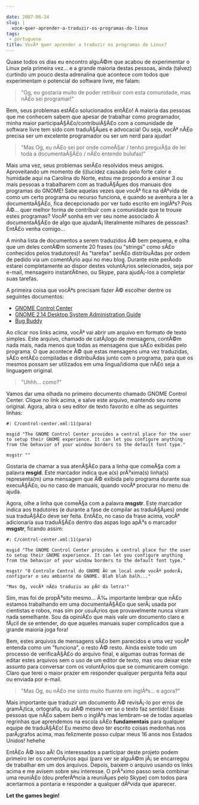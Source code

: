 ```yaml
---

date: 2007-06-24
slug: |
  voce-quer-aprender-a-traduzir-os-programas-do-linux
tags:
 - portuguese
title: VocÃª quer aprender a traduzir os programas do Linux?
---
```


Quase todos os dias eu encontro alguÃ©m que acabou de experimentar o
Linux pela primeira vez... e a grande maioria destas pessoas, ainda
(talvez) curtindo um pouco desta adrenalina que acontece com todos que
experimentam o potencial do software livre, me falam:

> \"Og, eu gostaria muito de poder retribuir com esta comunidade, mas
> nÃ£o sei programar!\"

Bem, seus problemas estÃ£o solucionados entÃ£o! A maioria das pessoas
que me conhecem sabem que apesar de trabalhar como programador, minha
maior participaÃ§Ã£o/contribuiÃ§Ã£o com a comunidade de software livre
tem sido com traduÃ§Ãµes e advocacia! Ou seja, vocÃª nÃ£o precisa ser um
excelente programador ou ser um nerd para ajudar!

> \"Mas Og, eu nÃ£o sei por onde comeÃ§ar / tenho preguiÃ§a de ler toda
> a documentaÃ§Ã£o / nÃ£o entendo bulufas!\"

Mais uma vez, seus problemas serÃ£o resolvidos meus amigos. Aproveitando
um momento de (i)lucidez causado pelo forte calor e humidade aqui na
Carolina do Norte, estou me propondo a ensinar 3 ou mais pessoas a
trabalharem com as traduÃ§Ãµes dos manuais dos programas do GNOME! Sabe
aquelas vezes que vocÃª fica na dÃºvida de como um certo programa ou
recurso funciona, e quando se aventura a ler a documentaÃ§Ã£o, fica
decepcionado por ver tudo escrito em inglÃªs? Pois Ã©... quer melhor
forma de contribuir com a comunidade que te trouxe estes programas?
VocÃª sonha em ver seu nome associado Ã  documentaÃ§Ã£o de algo que
ajudarÃ¡ literalmente milhares de pessoas? EntÃ£o venha comigo...

A minha lista de documentos a serem traduzidos Ã© bem pequena, e olha
que um deles contÃ©m somente 20 frases (ou "strings" como sÃ£o
conhecidos pelos tradutores)! As "tarefas" serÃ£o distribuÃ­das por
ordem de pedido via um comentÃ¡rio aqui no meu blog. Durante este
perÃ­odo estarei completamente ao dispor destes voluntÃ¡rios
selecionados, seja por e-mail, mensageiro instantÃ¢neo, ou Skype, para
ajudÃ¡-los a completar suas tarefas.

A primeira coisa que vocÃªs precisam fazer Ã© escolher dentre os
seguintes documentos:

-   [GNOME Control
    Center](http://l10n.gnome.org/POT/gnome-control-center.HEAD/docs/help.HEAD.pot)
-   [GNOME 2.14 Desktop System Administration
    Guide](http://l10n.gnome.org/POT/gnome-user-docs.HEAD/docs/system-admin-guide.HEAD.pot)
-   [Bug
    Buddy](http://l10n.gnome.org/POT/bug-buddy.HEAD/docs/help.HEAD.pot)

Ao clicar nos links acima, vocÃª vai abrir um arquivo em formato de
texto simples. Este arquivo, chamado de catÃ¡logo de mensagens, contÃ©m
nada mais, nada menos que todas as mensagens que sÃ£o exibidas pelo
programa. O que acontece Ã© que estas mensagens uma vez traduzidas, sÃ£o
entÃ£o compiladas e distribuÃ­das junto com o programa, para que os
mesmos possam ser utilizados em uma lingua/idioma que nÃ£o seja a
linguagem original.

> \"Uhhh... como?\"

Vamos dar uma olhada no primeiro documento chamado GNOME Control Center.
Clique no link acima, e salve este arquivo, mantendo seu nome original.
Agora, abra o seu editor de texto favorito e olhe as seguintes linhas:

``` {.}
#: C/control-center.xml:11(para)

msgid "The GNOME Control Center provides a central place for the user to setup their GNOME experience. It can let you configure anything from the behavior of your window borders to the default font type."

msgstr ""
```

Gostaria de chamar a sua atenÃ§Ã£o para a linha que comeÃ§a com a
palavra **msgid**. Este marcador indica que a(s) prÃ³xima(s) linha(s)
representa(m) uma mensagem que Ã© exibida pelo programa durante sua
execuÃ§Ã£o, ou no caso de manuais, quando vocÃª procurar no menu de
ajuda.

Agora, olhe a linha que comeÃ§a com a palavra **msgstr**. Este marcador
indica aos tradutores (e durante a fase de compilar as traduÃ§Ãµes) onde
sua traduÃ§Ã£o deve ser feita. EntÃ£o, no caso da frase acima, vocÃª
adicionaria sua traduÃ§Ã£o dentro das aspas logo apÃ³s o marcador
**msgstr**, ficando assim:

``` {.}
#: C/control-center.xml:11(para)

msgid "The GNOME Control Center provides a central place for the user to setup their GNOME experience. It can let you configure anything from the behavior of your window borders to the default font type."

msgstr "O Controle Central do GNOME Ã© um local onde vocÃª poderÃ¡ configurar o seu ambiente do GNOME. Blah blah balh..."

"Mas Og, vocÃª nÃ£o traduziu ao pÃ© da letra!"
```

Sim, mas foi de propÃ³sito mesmo... Ã‰ importante lembrar que nÃ£o
estamos trabalhando em uma documentaÃ§Ã£o que serÃ¡ usada por cientistas
e robos, mas sim por usuÃ¡rios que provavelmente nunca viram nada
semelhante. Sou da opiniÃ£o que mais vale um documento claro e fÃ¡cil de
se entender, do que aqueles manuais super complicados que a grande
maioria joga fora!

Bem, estes arquivos de mensagens sÃ£o bem parecidos e uma vez vocÃª
entenda como um "funciona", o resto Ã© resto. Ainda existe todo um
processo de verificaÃ§Ã£o do arquivo final, e algumas outras formas de
editar estes arquivos sem o uso de um editor de texto, mas vou deixar
este assunto para conversar com os voluntÃ¡rios que se comunicarem
comigo. Claro que terei o maior prazer em responder qualquer pergunta
feita aqui ou enviada por e-mail.

> \"Mas Og, eu nÃ£o me sinto muito fluente em inglÃªs... e agora?\"

Mais importante que traduzir um documento Ã© revisÃ¡-lo por erros de
gramÃ¡tica, ortografia, ou atÃ© mesmo ver se o texto faz sentido! Essas
pessoas que nÃ£o sabem bem o inglÃªs mas lembram-se de todas aquelas
regrinhas que aprendemos na escola sÃ£o **fundamentais** para qualquer
equipe de traduÃ§Ã£o! Eu mesmo devo ter escrito coisas medonhas nos
parÃ¡grafos acima, mas felizmente posso culpar meus 16 anos nos Estados
Unidos! hehehe

EntÃ£o Ã© isso aÃ­! Os interessados a participar deste projeto podem
primeiro ler os comentÃ¡rios aqui (para ver se alguÃ©m jÃ¡ se encarregou
de trabalhar em um dos arquivos. Depois, baixem o arquivo usando os
links acima e me avisem sobre seu interesse. O prÃ³ximo passo seria
combinar uma reuniÃ£o (dou preferÃªncia a reuniÃµes pelo Skype) com
todos para acertarmos a pontaria e responder a qualquer dÃºvida que
aparecer.

**Let the games begin!**
